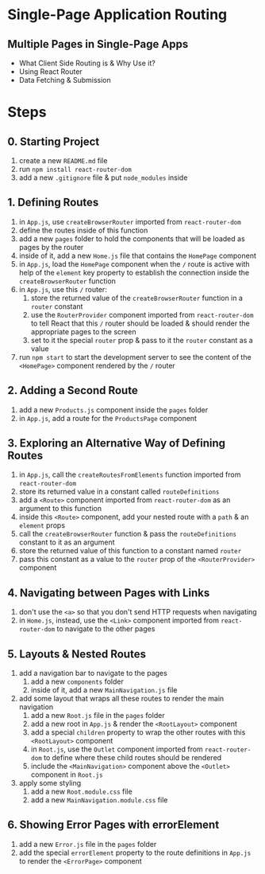 # Single-Page Application Routing

## Multiple Pages in Single-Page Apps

- What Client Side Routing is & Why Use it?
- Using React Router
- Data Fetching & Submission

# Steps

## 0. Starting Project

1. create a new `README.md` file
2. run `npm install react-router-dom`
3. add a new `.gitignore` file & put `node_modules` inside

## 1. Defining Routes

1. in `App.js`, use `createBrowserRouter` imported from `react-router-dom`
2. define the routes inside of this function
3. add a new `pages` folder to hold the components that will be loaded as pages by the router
4. inside of it, add a new `Home.js` file that contains the `HomePage` component
5. in `App.js`, load the `HomePage` component when the `/` route is active with help of the `element` key property to establish the connection inside the `createBrowserRouter` function
6. in `App.js`, use this `/` router:
   1. store the returned value of the `createBrowserRouter` function in a `router` constant
   2. use the `RouterProvider` component imported from `react-router-dom` to tell React that this `/` router should be loaded & should render the appropriate pages to the screen
   3. set to it the special `router` prop & pass to it the `router` constant as a value
7. run `npm start` to start the development server to see the content of the `<HomePage>` component rendered by the `/` router

## 2. Adding a Second Route

1. add a new `Products.js` component inside the `pages` folder
2. in `App.js`, add a route for the `ProductsPage` component

## 3. Exploring an Alternative Way of Defining Routes

1. in `App.js`, call the `createRoutesFromElements` function imported from `react-router-dom`
2. store its returned value in a constant called `routeDefinitions`
3. add a `<Route>` component imported from `react-router-dom` as an argument to this function
4. inside this `<Route>` component, add your nested route with a `path` & an `element` props
5. call the `createBrowserRouter` function & pass the `routeDefinitions` constant to it as an argument
6. store the returned value of this function to a constant named `router`
7. pass this constant as a value to the `router` prop of the `<RouterProvider>` component

## 4. Navigating between Pages with Links

1. don't use the `<a>` so that you don't send HTTP requests when navigating
2. in `Home.js`, instead, use the `<Link>` component imported from `react-router-dom` to navigate to the other pages

## 5. Layouts & Nested Routes

1. add a navigation bar to navigate to the pages
   1. add a new `components` folder
   2. inside of it, add a new `MainNavigation.js` file
2. add some layout that wraps all these routes to render the main navigation
   1. add a new `Root.js` file in the `pages` folder
   2. add a new root in `App.js` & render the `<RootLayout>` component
   3. add a special `children` property to wrap the other routes with this `<RootLayout>` component
   4. in `Root.js`, use the `Outlet` component imported from `react-router-dom` to define where these child routes should be rendered
   5. include the `<MainNavigation>` component above the `<Outlet>` component in `Root.js`
3. apply some styling
   1. add a new `Root.module.css` file
   2. add a new `MainNavigation.module.css` file

## 6. Showing Error Pages with errorElement

1. add a new `Error.js` file in the `pages` folder
2. add the special `errorElement` property to the route definitions in `App.js` to render the `<ErrorPage>` component
